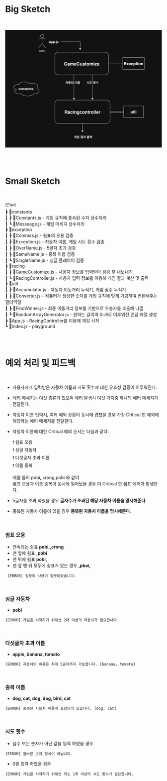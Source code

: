 # Big Sketch
<br>

![다이어그렘](RacingDiagram.png)

<br>
<br>

# Small Sketch
<br>

📦src                
 ┣ 📂constants             
 ┃ ┣ 📜Constants.js - 게임 규칙에 종속된 수치 상수처리                     
 ┃ ┗ 📜Messeage.js - 게임 메세지 상수처리                   
 ┣ 📂exception                  
 ┃ ┣ 📜Commas.js - 쉼표의 오용 검증      
 ┃ ┣ 📜Exception.js  - 자동차 이름, 게임 시도 횟수 검증                     
 ┃ ┣ 📜OverName.js - 5글자 초과 검증                    
 ┃ ┣ 📜SameName.js - 중복 이름 검증                    
 ┃ ┗ 📜SingleName.js - 싱글 플레이어 검증                       
 ┣ 📂racing                 
 ┃ ┣ 📜GameCustomize.js - 사용자 정보를 입력받아 검증 후 내보내기    
 ┃ ┗ 📜RacingController.js - 사용자 입력 정보를 이용해 게임 결과 계산 및 출력                  
 ┣ 📂util                 
 ┃ ┣ 📜Accumulator.js - 자동차 이동거리 누적기, 게임 점수 누적기                  
 ┃ ┣ 📜Converter.js - 컴퓨터가 생성한 숫자를 게임 규칙에 맞게 가공하여 변환해주는 필터역할                     
 ┃ ┣ 📜FindWinner.js - 최종 이동거리 정보를 기반으로 우승자를 추출해 나열      
 ┃ ┗ 📜RandomArrayGenerator.js - 원하는 길이의 0~9로 이루워진 랜덤 배열 생성            
 ┣ 📜App.js - RacingController를 이용해 게임 시작                    
 ┗ 📜index.js - playground                

<br>
<br>

# 예외 처리 및 피드백
<br>       

- 사용자에게 입력받은 자동차 이름과 시도 횟수에 대한 유효성 검증이 이루워진다.         
- 에러 메세지는 여섯 종류가 있으며 에러 발생시 여섯 가지중 하나의 에러 메세지가 전달된다.
- 자동차 이름 입력시, 여러 예외 상황이 동시에 겹쳤을 경우 가장 Critical 한 예외에 해당하는 에러 메세지를 전달한다.     
- 자동차 이름에 대한 Critical 예외 순서는 다음과 같다.        
      
  ❗️ 쉼표 오용      
  ❗️ 싱글 자동차     
  ❗️ 다섯글자 초과 이름     
  ❗️ 이름 중복           

  예를 들어 pobi,,crong,pobi 와 같이      
  쉼표 오용과 이름 중복이 동시에 일어났을 경우 더 Critical 한 쉼표 에러가 발생한다.

-  5글자를 초과 하였을 경우 **글자수가 초과된 해당 자동차 이름을 명시해준다**.      
-  중복된 자동차 이름이 있을 경우 **중복된 자동차 이름을 명시해준다**.       
 
<br>


### 쉼표 오용

- 연속되는 쉼표 **pobi,,crong**
- 맨 앞에 쉼표 **,pobi**
- 맨 뒤에 쉼표 **pobi,**
- 맨 앞 맨 뒤 모두에 쉼표가 있는 경우 **,pboi,**
  
~~~
 [ERROR] 쉼표의 사용이 잘못되었습니다.
~~~
<br>

### 싱글 자동차 
- **pobi**
~~~        
[ERROR] 게임을 시작하기 위해선 2대 이상의 자동차가 필요합니다.   
~~~

<br>

### 다섯글자 초과 이름       
- **apple, banana, tomato**       
~~~
[ERROR] 자동차의 이름은 최대 5글자까지 가능합니다. [banana, tomato]   
~~~

<br>

### 중복 이름 
- **dog, cat, dog, dog, bird, cat**
~~~
[ERROR] 중복된 자동차 이름이 포함되어 있습니다. [dog, cat]
~~~

<br>

### 시도 횟수  
- 음수 또는 숫자가 아닌 값을 입력 하였을 경우
~~~
[ERROR] 올바른 숫자 형식이 아닙니다.
~~~

- 0을 입력 하였을 경우
~~~
[ERROR] 게임을 시작하기 위해선 최소 1회 이상의 시도 횟수가 필요합니다.
~~~
